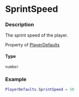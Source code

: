 # SprintSpeed

### Description

The sprint speed of the player.

Property of [PlayerDefaults](/classes/PlayerDefaults/)

#### Type

`number`

### Example

```lua
PlayerDefaults.SprintSpeed = 50
```
